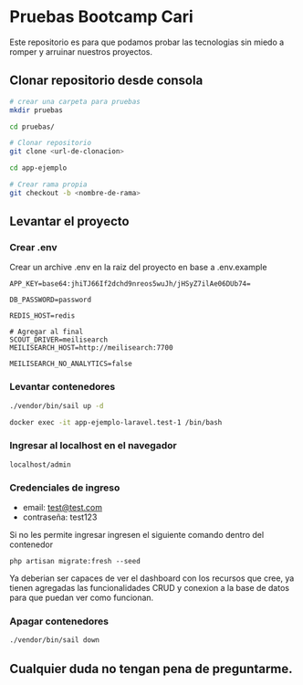 # Pruebas Bootcamp Cari

Este repositorio es para que podamos probar las tecnologias sin miedo a romper y arruinar nuestros proyectos.

## Clonar repositorio desde consola

```bash
# crear una carpeta para pruebas
mkdir pruebas

cd pruebas/

# Clonar repositorio
git clone <url-de-clonacion>

cd app-ejemplo

# Crear rama propia
git checkout -b <nombre-de-rama>
```

## Levantar el proyecto
### Crear .env
Crear un archive .env en la raiz del proyecto en base a .env.example
```
APP_KEY=base64:jhiTJ66If2dchd9nreos5wuJh/jHSyZ7ilAe06DUb74=

DB_PASSWORD=password

REDIS_HOST=redis

# Agregar al final
SCOUT_DRIVER=meilisearch
MEILISEARCH_HOST=http://meilisearch:7700

MEILISEARCH_NO_ANALYTICS=false

```
### Levantar contenedores
```bash
./vendor/bin/sail up -d

docker exec -it app-ejemplo-laravel.test-1 /bin/bash
```

### Ingresar al localhost en el navegador
```
localhost/admin
```

### Credenciales de ingreso
- email: test@test.com
- contraseña: test123

Si no les permite ingresar ingresen el siguiente comando dentro del contenedor
```
php artisan migrate:fresh --seed
```

Ya deberian ser capaces de ver el dashboard con los recursos que cree, ya tienen agregadas las funcionalidades CRUD y conexion a la base de datos para que puedan ver como funcionan.

### Apagar contenedores
```bash
./vendor/bin/sail down
```

## Cualquier duda no tengan pena de preguntarme.
